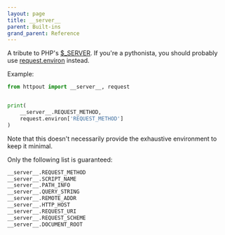 ```yaml
---
layout: page
title: __server__
parent: Built-ins
grand_parent: Reference
---
```


A tribute to PHP's [$_SERVER](https://www.php.net/manual/en/reserved.variables.server.php). If you're a pythonista, you should probably use [request.environ](/reference/request/environ.html) instead.

Example:
```python
from httpout import __server__, request


print(
    __server__.REQUEST_METHOD,
    request.environ['REQUEST_METHOD']
)
```

Note that this doesn't necessarily provide the exhaustive environment to keep it minimal.

Only the following list is guaranteed:
```python
__server__.REQUEST_METHOD
__server__.SCRIPT_NAME
__server__.PATH_INFO
__server__.QUERY_STRING
__server__.REMOTE_ADDR
__server__.HTTP_HOST
__server__.REQUEST_URI
__server__.REQUEST_SCHEME
__server__.DOCUMENT_ROOT
```

